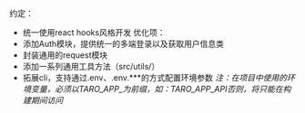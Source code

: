 约定：
- 统一使用react hooks风格开发
优化项：
- 添加Auth模块，提供统一的多端登录以及获取用户信息类
- 封装通用的request模块
- 添加一系列通用工具方法（src/utils/）
- 拓展cli，支持通过.env、.env.***的方式配置环境参数
*注：在项目中使用的环境变量，必须以TARO_APP_为前缀，如：TARO_APP_API否则，将只能在构建期间访问*